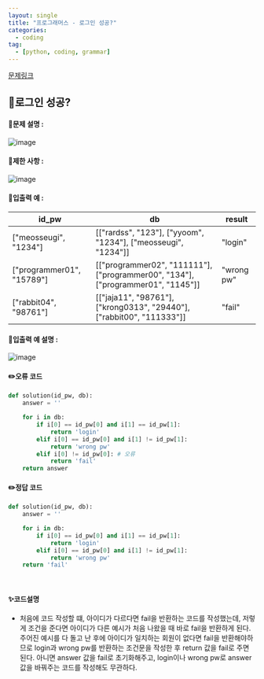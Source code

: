 ```yaml
---
layout: single
title: "프로그래머스 - 로그인 성공?"
categories: 
  - coding
tag:
  - [python, coding, grammar]
--- 
```

[문제링크](https://school.programmers.co.kr/learn/courses/30/lessons/120883)  

## 📌로그인 성공?
#### 📖문제 설명 :  
![image](https://github.com/user-attachments/assets/e80b1de1-de80-4ce4-b5a6-99fc7a289ac6)

#### 📖제한 사항 :  
![image](https://github.com/user-attachments/assets/e4d1576f-a39a-4023-8a18-f864c4c2a455)

#### 📖입출력 예 : 
|id_pw|db|result|
|---|---|---|
|["meosseugi", "1234"]|[["rardss", "123"], ["yyoom", "1234"], ["meosseugi", "1234"]]|"login"|
|["programmer01", "15789"]|[["programmer02", "111111"], ["programmer00", "134"], ["programmer01", "1145"]]|"wrong pw"|
|["rabbit04", "98761"]|[["jaja11", "98761"], ["krong0313", "29440"], ["rabbit00", "111333"]]|"fail"|

#### 📖입출력 예 설명 : 
![image](https://github.com/user-attachments/assets/544538a1-fde6-4075-a954-7ad0acf09a01)

#### ✏️오류 코드 
```python
def solution(id_pw, db):
    answer = ''

    for i in db:
        if i[0] == id_pw[0] and i[1] == id_pw[1]:
            return 'login'
        elif i[0] == id_pw[0] and i[1] != id_pw[1]:
            return 'wrong pw'
        elif i[0] != id_pw[0]: # 오류 
            return 'fail'
    return answer
```

#### ✏️정답 코드
```python
def solution(id_pw, db):
    answer = ''

    for i in db:
        if i[0] == id_pw[0] and i[1] == id_pw[1]:
            return 'login'
        elif i[0] == id_pw[0] and i[1] != id_pw[1]:
            return 'wrong pw'
    return 'fail'
```

<br>

#### ✨코드설명
- 처음에 코드 작성할 떄, 아이디가 다르다면 fail을 반환하는 코드를 작성했는데, 저렇게 조건을 준다면 아이디가 다른 예시가 처음 나왔을 때
  바로 fail을 반환하게 된다. 주어진 예시를 다 돌고 난 후에 아이디가 일치하는 회원이 없다면 fail을 반환해야하므로
  login과 wrong pw를 반환하는 조건문을 작성한 후 return 값을 fail로 주면 된다. 아니면 answer 값을 fail로 초기화해주고,
  login이나 wrong pw로 answer 값을 바꿔주는 코드를 작성해도 무관하다.  
  
